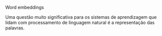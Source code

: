Word embeddings

Uma questão muito significativa para os sistemas de aprendizagem que 
lidam com processamento de linguagem natural é a representação das palavras.

